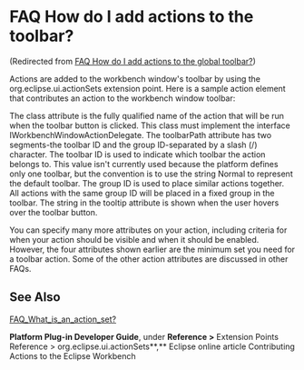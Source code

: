 

FAQ How do I add actions to the toolbar?
========================================

(Redirected from [FAQ How do I add actions to the global toolbar?](/index.php?title=FAQ_How_do_I_add_actions_to_the_global_toolbar%3F&redirect=no "FAQ How do I add actions to the global toolbar?"))

Actions are added to the workbench window's toolbar by using the org.eclipse.ui.actionSets extension point. Here is a sample action element that contributes an action to the workbench window toolbar:

   <action
      class="org.eclipse.faq.examples.actions.ToolBarAction"
      toolbarPath="Normal/exampleGroup"
      icon="icons/sample.gif"
      tooltip="Sample toolbar action">
   </action>

  
The class attribute is the fully qualified name of the action that will be run when the toolbar button is clicked. This class must implement the interface IWorkbenchWindowActionDelegate. The toolbarPath attribute has two segments-the toolbar ID and the group ID-separated by a slash (/) character. The toolbar ID is used to indicate which toolbar the action belongs to. This value isn't currently used because the platform defines only one toolbar, but the convention is to use the string Normal to represent the default toolbar. The group ID is used to place similar actions together. All actions with the same group ID will be placed in a fixed group in the toolbar. The string in the tooltip attribute is shown when the user hovers over the toolbar button.

  
You can specify many more attributes on your action, including criteria for when your action should be visible and when it should be enabled. However, the four attributes shown earlier are the minimum set you need for a toolbar action. Some of the other action attributes are discussed in other FAQs.

  

See Also
--------

[FAQ\_What\_is\_an\_action_set?](./FAQ_What_is_an_action_set.md "FAQ What is an action set?")

**Platform Plug-in Developer Guide**, under **Reference >** Extension Points Reference > org.eclipse.ui.actionSets**,** Eclipse online article Contributing Actions to the Eclipse Workbench

